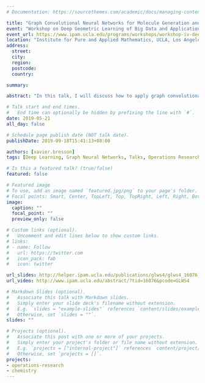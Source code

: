 ```yaml
---
# Documentation: https://sourcethemes.com/academic/docs/managing-content/

title: "Graph Convolutional Neural Networks for Molecule Generation and Travelling Salesman Problem"
event: "Workshop on Deep Geometric Learning of Big Data and Applications"
event_url: https://www.ipam.ucla.edu/programs/workshops/workshop-iv-deep-geometric-learning-of-big-data-and-applications/?tab=overview
location: "Institute for Pure and Applied Mathematics, UCLA, Los Angeles, CA, USA"
address:
  street:
  city:
  region:
  postcode:
  country:

summary: 

abstract: "In this talk, I will discuss how to apply graph convolutional neural networks to quantum chemistry and operational research. The same high-level paradigm can be applied to generate new molecules with optimized chemical properties and to solve the Travelling Salesman Problem. The proposed approach consists of two steps. First, a graph ConvNet is used to auto-encode molecules and estimate TSP solutions in one-shot. Second, beam search is applied to the output of neural networks to produce a valid chemical or combinatorial solution. Numerical experiments demonstrate the performances of this learning system."

# Talk start and end times.
#   End time can optionally be hidden by prefixing the line with `#`.
date: 2019-05-21
all_day: false

# Schedule page publish date (NOT talk date).
publishDate: 2019-09-18T15:41:13+08:00

authors: [xavier.bresson]
tags: [Deep Learning, Graph Neural Networks, Talks, Operations Research, Chemistry]

# Is this a featured talk? (true/false)
featured: false

# Featured image
# To use, add an image named `featured.jpg/png` to your page's folder. 
# Focal points: Smart, Center, TopLeft, Top, TopRight, Left, Right, BottomLeft, Bottom, BottomRight.
image:
  caption: ""
  focal_point: ""
  preview_only: false

# Custom links (optional).
#   Uncomment and edit lines below to show custom links.
# links:
# - name: Follow
#   url: https://twitter.com
#   icon_pack: fab
#   icon: twitter

url_slides: http://helper.ipam.ucla.edu/publications/glws4/glws4_16076.pdf
url_video: http://www.ipam.ucla.edu/abstract/?tid=16076&pcode=GLWS4

# Markdown Slides (optional).
#   Associate this talk with Markdown slides.
#   Simply enter your slide deck's filename without extension.
#   E.g. `slides = "example-slides"` references `content/slides/example-slides.md`.
#   Otherwise, set `slides = ""`.
slides: ""

# Projects (optional).
#   Associate this post with one or more of your projects.
#   Simply enter your project's folder or file name without extension.
#   E.g. `projects = ["internal-project"]` references `content/project/deep-learning/index.md`.
#   Otherwise, set `projects = []`.
projects:
- operations-research
- chemistry
---
```

